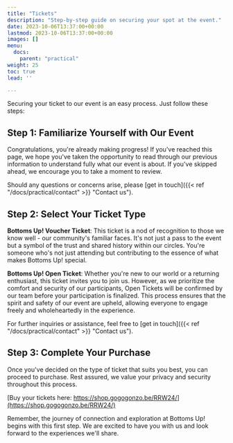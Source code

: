 ```yaml
---
title: "Tickets"
description: "Step-by-step guide on securing your spot at the event."
date: 2023-10-06T13:37:00+00:00
lastmod: 2023-10-06T13:37:00+00:00
images: []
menu: 
  docs:
    parent: "practical"
weight: 25
toc: true
lead: ''

---
```

Securing your ticket to our event is an easy process. Just follow these steps:

## Step 1: Familiarize Yourself with Our Event

Congratulations, you're already making progress! If you've reached this page, we hope you've taken the opportunity to read through our previous information to understand fully what our event is about. If you've skipped ahead, we encourage you to take a moment to review.

Should any questions or concerns arise, please [get in touch]({{< ref "/docs/practical/contact" >}} "Contact us").

## Step 2: Select Your Ticket Type

**Bottoms Up! Voucher Ticket**: This ticket is a nod of recognition to those we know well - our community's familiar faces. It's not just a pass to the event but a symbol of the trust and shared history within our circles. You're someone who's not just attending but contributing to the essence of what makes Bottoms Up! special.

**Bottoms Up! Open Ticket**: Whether you're new to our world or a returning enthusiast, this ticket invites you to join us. However, as we prioritize the comfort and security of our participants, Open Tickets will be confirmed by our team before your participation is finalized. This process ensures that the spirit and safety of our event are upheld, allowing everyone to engage freely and wholeheartedly in the experience.

For further inquiries or assistance, feel free to [get in touch]({{< ref "/docs/practical/contact" >}} "Contact us").

## Step 3: Complete Your Purchase

Once you've decided on the type of ticket that suits you best, you can proceed to purchase. Rest assured, we value your privacy and security throughout this process.

[Buy your tickets here: https://shop.gogogonzo.be/RRW24/](https://shop.gogogonzo.be/RRW24/)

Remember, the journey of connection and exploration at Bottoms Up! begins with this first step. We are excited to have you with us and look forward to the experiences we'll share.
